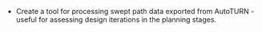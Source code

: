 - Create a tool for processing swept path data exported from AutoTURN - useful for assessing design iterations in the planning stages.

